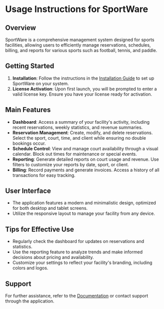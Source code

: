 # Usage Instructions for SportWare

## Overview
SportWare is a comprehensive management system designed for sports facilities, allowing users to efficiently manage reservations, schedules, billing, and reports for various sports such as football, tennis, and paddle.

## Getting Started
1. **Installation**: Follow the instructions in the [Installation Guide](installation.md) to set up SportWare on your system.
2. **License Activation**: Upon first launch, you will be prompted to enter a valid license key. Ensure you have your license ready for activation.

## Main Features
- **Dashboard**: Access a summary of your facility's activity, including recent reservations, weekly statistics, and revenue summaries.
- **Reservation Management**: Create, modify, and delete reservations. Select the sport, court, time, and client while ensuring no double bookings occur.
- **Schedule Control**: View and manage court availability through a visual calendar. Block out times for maintenance or special events.
- **Reporting**: Generate detailed reports on court usage and revenue. Use filters to customize your reports by date, sport, or client.
- **Billing**: Record payments and generate invoices. Access a history of all transactions for easy tracking.

## User Interface
- The application features a modern and minimalistic design, optimized for both desktop and tablet screens.
- Utilize the responsive layout to manage your facility from any device.

## Tips for Effective Use
- Regularly check the dashboard for updates on reservations and statistics.
- Use the reporting feature to analyze trends and make informed decisions about pricing and availability.
- Customize your settings to reflect your facility's branding, including colors and logos.

## Support
For further assistance, refer to the [Documentation](architecture.md) or contact support through the application.